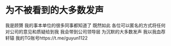 # 为不被看到的大多数发声

我是顾贇 我的事本单位的很多同事都知道了 既然如此 各位可以匿名的方式将任何对公司的意见和质疑给到我 我会带到公司领导层 为沉默的大多数发声 我以我血荐轩辕 我的TG账号https://t.me/guyun1122
